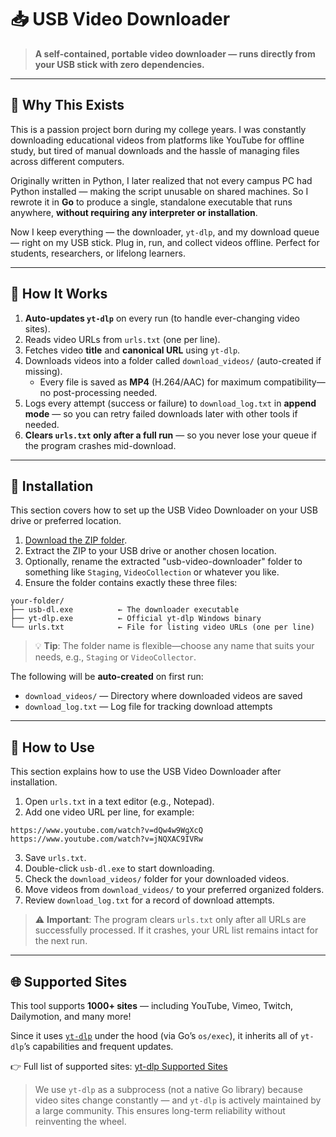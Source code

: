 # 📥 USB Video Downloader

> **A self-contained, portable video downloader — runs directly from your USB stick with zero dependencies.**

---

## 🧠 Why This Exists

This is a passion project born during my college years. I was constantly downloading educational videos from platforms like YouTube for offline study, but tired of manual downloads and the hassle of managing files across different computers.

Originally written in Python, I later realized that not every campus PC had Python installed — making the script unusable on shared machines. So I rewrote it in **Go** to produce a single, standalone executable that runs anywhere, **without requiring any interpreter or installation**.

Now I keep everything — the downloader, `yt-dlp`, and my download queue — right on my USB stick. Plug in, run, and collect videos offline. Perfect for students, researchers, or lifelong learners.

---

## 🚀 How It Works

1. **Auto-updates `yt-dlp`** on every run (to handle ever-changing video sites).
2. Reads video URLs from `urls.txt` (one per line).
3. Fetches video **title** and **canonical URL** using `yt-dlp`.
4. Downloads videos into a folder called `download_videos/` (auto-created if missing).
    - Every file is saved as **MP4** (H.264/AAC) for maximum compatibility—no post-processing needed. 
5. Logs every attempt (success or failure) to `download_log.txt` in **append mode** — so you can retry failed downloads later with other tools if needed.
6. **Clears `urls.txt` only after a full run** — so you never lose your queue if the program crashes mid-download.

---

## 📁 Installation

This section covers how to set up the USB Video Downloader on your USB drive or preferred location.

1. [Download the ZIP folder](https://github.com/bryanbarcelona/usb-video-downloader/releases/download/v1.0.0/usb-video-downloader.zip).
2. Extract the ZIP to your USB drive or another chosen location.
3. Optionally, rename the extracted "usb-video-downloader" folder to something like `Staging`, `VideoCollection` or whatever you like.
4. Ensure the folder contains exactly these three files:

```
your-folder/
├── usb-dl.exe          ← The downloader executable
├── yt-dlp.exe          ← Official yt-dlp Windows binary
└── urls.txt            ← File for listing video URLs (one per line)
```

> 💡 **Tip**: The folder name is flexible—choose any name that suits your needs, e.g., `Staging` or `VideoCollector`.

The following will be **auto-created** on first run:
- `download_videos/` — Directory where downloaded videos are saved
- `download_log.txt` — Log file for tracking download attempts

---

## 📝 How to Use

This section explains how to use the USB Video Downloader after installation.

1. Open `urls.txt` in a text editor (e.g., Notepad).
2. Add one video URL per line, for example:

```
https://www.youtube.com/watch?v=dQw4w9WgXcQ
https://www.youtube.com/watch?v=jNQXAC9IVRw
```

3. Save `urls.txt`.
4. Double-click `usb-dl.exe` to start downloading.
5. Check the `download_videos/` folder for your downloaded videos.
6. Move videos from `download_videos/` to your preferred organized folders.
7. Review `download_log.txt` for a record of download attempts.

> ⚠️ **Important**: The program clears `urls.txt` only after all URLs are successfully processed. If it crashes, your URL list remains intact for the next run.

---

## 🌐 Supported Sites

This tool supports **1000+ sites** — including YouTube, Vimeo, Twitch, Dailymotion, and many more!

Since it uses [`yt-dlp`](https://github.com/yt-dlp/yt-dlp) under the hood (via Go’s `os/exec`), it inherits all of `yt-dlp`’s capabilities and frequent updates.

👉 Full list of supported sites: [yt-dlp Supported Sites](https://github.com/yt-dlp/yt-dlp/blob/master/supportedsites.md)

> We use `yt-dlp` as a subprocess (not a native Go library) because video sites change constantly — and `yt-dlp` is actively maintained by a large community. This ensures long-term reliability without reinventing the wheel.

## 
